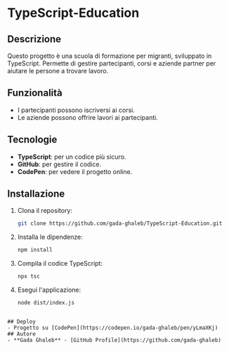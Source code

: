 # TypeScript-Education

## Descrizione
Questo progetto è una scuola di formazione per migranti, sviluppato in TypeScript. Permette di gestire partecipanti, corsi e aziende partner per aiutare le persone a trovare lavoro.

## Funzionalità
- I partecipanti possono iscriversi ai corsi.
- Le aziende possono offrire lavori ai partecipanti.

## Tecnologie
- **TypeScript**: per un codice più sicuro.
- **GitHub**: per gestire il codice.
- **CodePen**: per vedere il progetto online.

## Installazione
1. Clona il repository:
    ```bash
    git clone https://github.com/gada-ghaleb/TypeScript-Education.git
    ```
2. Installa le dipendenze:
    ```bash
    npm install
    ```
3. Compila il codice TypeScript:
    ```bash
    npx tsc
    ```
4. Esegui l'applicazione:
    ```bash
   node dist/index.js
 ```      

## Deploy
- Progetto su [CodePen](https://codepen.io/gada-ghaleb/pen/yLmaXKj)
## Autore
- **Gada Ghaleb** - [GitHub Profile](https://github.com/gada-ghaleb)
